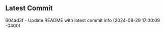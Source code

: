 
## Latest Commit
604ad3f - Update README with latest commit info (2024-08-29 17:00:09 -0400) <Yunxi-Zhou>
